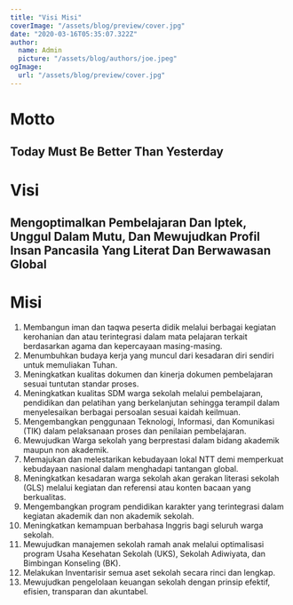 ```yaml
---
title: "Visi Misi"
coverImage: "/assets/blog/preview/cover.jpg"
date: "2020-03-16T05:35:07.322Z"
author:
  name: Admin
  picture: "/assets/blog/authors/joe.jpeg"
ogImage:
  url: "/assets/blog/preview/cover.jpg"
---
```

# Motto

## Today Must Be Better Than Yesterday


# Visi

## Mengoptimalkan Pembelajaran Dan Iptek, Unggul Dalam Mutu, Dan Mewujudkan Profil Insan Pancasila Yang  Literat Dan Berwawasan Global



# Misi

1)	Membangun iman dan taqwa peserta didik melalui berbagai kegiatan kerohanian dan atau terintegrasi dalam mata pelajaran terkait berdasarkan agama dan kepercayaan  masing-masing. 
2)	Menumbuhkan budaya kerja yang muncul dari kesadaran diri sendiri untuk memuliakan Tuhan.
3)	Meningkatkan kualitas dokumen dan kinerja dokumen pembelajaran sesuai tuntutan standar proses.
4)	Meningkatkan kualitas SDM warga sekolah melalui pembelajaran, pendidikan dan pelatihan yang berkelanjutan sehingga terampil dalam menyelesaikan berbagai persoalan sesuai kaidah keilmuan.
5)	Mengembangkan penggunaan Teknologi, Informasi, dan Komunikasi (TIK) dalam pelaksanaan proses dan penilaian pembelajaran.
6)	Mewujudkan Warga sekolah yang berprestasi dalam bidang akademik maupun non akademik.
7)	Memajukan dan melestarikan kebudayaan lokal NTT demi memperkuat kebudayaan nasional dalam menghadapi tantangan global.
8)	Meningkatkan kesadaran warga sekolah akan gerakan literasi sekolah (GLS) melalui kegiatan dan  referensi atau konten bacaan yang berkualitas.
9)	Mengembangkan program pendidikan karakter yang terintegrasi dalam kegiatan akademik dan non akademik sekolah.
10)	Meningkatkan kemampuan berbahasa Inggris bagi seluruh warga sekolah.
11)	Mewujudkan manajemen sekolah ramah anak melalui optimalisasi program Usaha Kesehatan Sekolah (UKS), Sekolah Adiwiyata, dan Bimbingan Konseling (BK).
12)	Melakukan Inventarisir semua aset sekolah secara rinci dan lengkap.
13)	Mewujudkan pengelolaan keuangan sekolah dengan prinsip efektif, efisien, transparan dan akuntabel.
